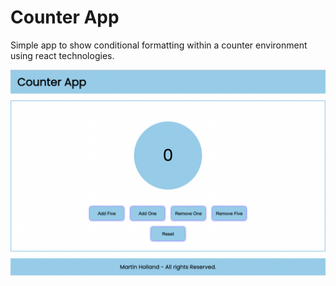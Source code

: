 # Counter App

Simple app to show conditional formatting within a counter environment using react technologies.

![alt text](counterApp.png?raw=true "Counter App Image")